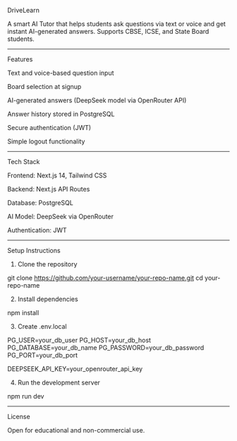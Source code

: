DriveLearn

A smart AI Tutor that helps students ask questions via text or voice and get instant AI-generated answers.
Supports CBSE, ICSE, and State Board students.


---

Features

Text and voice-based question input

Board selection at signup

AI-generated answers (DeepSeek model via OpenRouter API)

Answer history stored in PostgreSQL

Secure authentication (JWT)

Simple logout functionality


---

Tech Stack

Frontend: Next.js 14, Tailwind CSS

Backend: Next.js API Routes

Database: PostgreSQL

AI Model: DeepSeek via OpenRouter

Authentication: JWT


---

Setup Instructions

1. Clone the repository

git clone https://github.com/your-username/your-repo-name.git
cd your-repo-name


2. Install dependencies

npm install


3. Create .env.local

PG_USER=your_db_user
PG_HOST=your_db_host
PG_DATABASE=your_db_name
PG_PASSWORD=your_db_password
PG_PORT=your_db_port

DEEPSEEK_API_KEY=your_openrouter_api_key


4. Run the development server

npm run dev

---

License

Open for educational and non-commercial use.